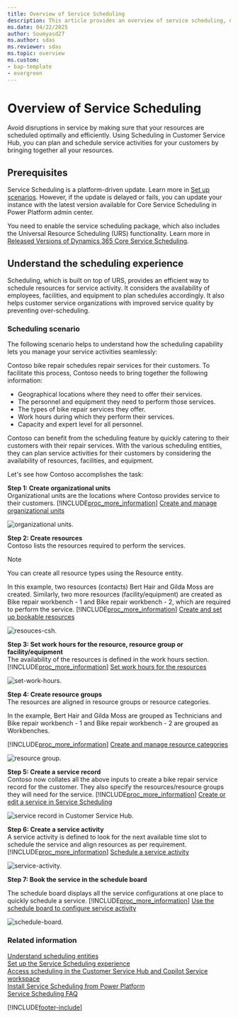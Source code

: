 ```yaml
---
title: Overview of Service Scheduling
description: This article provides an overview of service scheduling, detailing how to optimally schedule resources for improved service quality and efficiency.
ms.date: 04/22/2025
author: Soumyasd27
ms.author: sdas
ms.reviewer: sdas
ms.topic: overview
ms.custom: 
- bap-template
- evergreen
---
```


# Overview of Service Scheduling

Avoid disruptions in service by making sure that your resources are scheduled optimally and efficiently. Using Scheduling in Customer Service Hub, you can plan and schedule service activities for your customers by bringing together all your resources.

## Prerequisites

Service Scheduling is a platform-driven update. Learn more in [Set up scenarios](scheduling-experience.md#set-up-scenarios). However, if the update is delayed or fails, you can update your instance with the latest version available for Core Service Scheduling in Power Platform admin center. 

You need to enable the service scheduling package, which also includes the Universal Resource Scheduling (URS) functionality. Learn more in [Released Versions of Dynamics 365 Core Service Scheduling](/dynamics365/released-versions/dynamics365-css).

## Understand the scheduling experience

Scheduling, which is built on top of URS, provides an efficient way to schedule resources for service activity. It considers the availability of employees, facilities, and equipment to plan schedules accordingly. It also helps customer service organizations with improved service quality by preventing over-scheduling.

### Scheduling scenario

The following scenario helps to understand how the scheduling capability lets you manage your service activities seamlessly:

Contoso bike repair schedules repair services for their customers. To facilitate this process, Contoso needs to bring together the following information:

- Geographical locations where they need to offer their services.
- The personnel and equipment they need to perform those services.
- The types of bike repair services they offer.
- Work hours during which they perform their services.
- Capacity and expert level for all personnel.

Contoso can benefit from the scheduling feature by quickly catering to their customers with their repair services. With the various scheduling entities, they can plan service activities for their customers by considering the availability of resources, facilities, and equipment.

Let's see how Contoso accomplishes the task:

**Step 1: Create organizational units**  </br>
   Organizational units are the locations where Contoso provides service to their customers. [!INCLUDE[proc_more_information](../../includes/proc-more-information.md)] [Create and manage organizational units](create-org-units-cs-scheduling.md)

   ![organizational units.](../media/org-unit-csh.png) 

**Step 2: Create resources**</br>
  Contoso lists the resources required to perform the services. 

  > [!NOTE]
  > You can create all resource types using the Resource entity.

  In this example, two resources (contacts) Bert Hair and Gilda Moss are created. Similarly, two more resources (facility/equipment) are created as Bike repair workbench - 1 and Bike repair workbench - 2, which are required to perform the service. [!INCLUDE[proc_more_information](../../includes/proc-more-information.md)] [Create and set up bookable resources](resources-service-scheduling.md)

  ![resouces-csh.](../media/resources-csh.png) 


**Step 3: Set work hours for the resource, resource group or facility/equipment** </br>
   The availability of the resources is defined in the work hours section. [!INCLUDE[proc_more_information](../../includes/proc-more-information.md)] [Set work hours for the resources](resources-service-scheduling.md#set-work-hours-for-the-resources)

   ![set-work-hours.](../media/set-work-hours-csh-1a.png)  
   
  
**Step 4: Create resource groups** </br>
   The resources are aligned in resource groups or resource categories. 

   In the example, Bert Hair and Gilda Moss are grouped as Technicians and Bike repair workbench - 1 and Bike repair workbench - 2 are grouped as Workbenches.
    
   [!INCLUDE[proc_more_information](../../includes/proc-more-information.md)] [Create and manage resource categories](resource-categories-service-scheduling.md)

   ![resource group.](../media/res-groups-csh.png) 


**Step 5: Create a service record**  </br>
   Contoso now collates all the above inputs to create a bike repair service record for the customer. They also specify the resources/resource groups they will need for the service. [!INCLUDE[proc_more_information](../../includes/proc-more-information.md)] [Create or edit a service in Service Scheduling](create-edit-service-csh.md)

   ![service record in Customer Service Hub.](../media/service-csh.png "service record in Customer Service Hub") 
 
**Step 6: Create a service activity**  </br>
   A service activity is defined to look for the next available time slot to schedule the service and align resources as per requirement.  [!INCLUDE[proc_more_information](../../includes/proc-more-information.md)] [Schedule a service activity](../use/schedule-service-activity-csh.md)

   ![service-activity.](../media/service-activity-csh.png)

**Step 7: Book the service in the schedule board**  </br>

  The schedule board displays all the service configurations at one place to quickly schedule a service. [!INCLUDE[proc_more_information](../../includes/proc-more-information.md)] [Use the schedule board to configure service activity](../use/use-schedule-board-configure-service-activity.md)

   ![schedule-board.](../media/schedule-board-csh.png)  

### Related information    
    
[Understand scheduling entities](scheduling.entities.md#understand-scheduling-entities)  
[Set up the Service Scheduling experience](scheduling-experience.md)  
[Access scheduling in the Customer Service Hub and Copilot Service workspace](access-scheduling.md)  
[Install Service Scheduling from Power Platform](install-service-scheduling-from-power-platform.md)  
[Service Scheduling FAQ](service-scheduling-faq.md) 


[!INCLUDE[footer-include](../../includes/footer-banner.md)]
